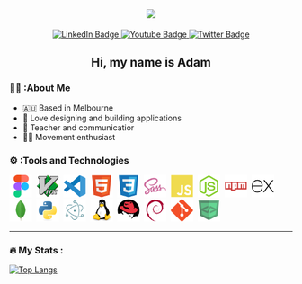 <div align="center">
 
  <img src="https://media.giphy.com/media/gyZL85juekfnY4ycWq/giphy.gif"/>
</div>

<br>

<div id="badges" align="center">
  <a href="https://linkedin.com/in/adam-ralph-333709242">
    <img src="https://img.shields.io/badge/LinkedIn-blue?style=for-the-badge&logo=linkedin&logoColor=white" alt="LinkedIn Badge"/>
  </a>
  <a href="https://www.youtube.com/channel/UCRMH3kvPD8o1Khssr4A8EWg">
    <img src="https://img.shields.io/badge/YouTube-red?style=for-the-badge&logo=youtube&logoColor=white" alt="Youtube Badge"/>
  </a>
  <a href="https://twitter.com/adamjralph">
    <img src="https://img.shields.io/badge/Twitter-blue?style=for-the-badge&logo=twitter&logoColor=white" alt="Twitter Badge"/>
  </a>
</div>
<h2 align="center">Hi, my name is Adam</h2>

### :technologist: :About Me

- :australia: Based in Melbourne
- :hammer: Love designing and building applications
- :open_book: Teacher and communicatior
- :man_cartwheeling: Movement enthusiast

### :gear: :Tools and Technologies

<img src="https://github.com/devicons/devicon/blob/master/icons/figma/figma-original.svg" title="Figma" alt="Figma" width="40" height="40" >&nbsp;
<img src="https://github.com/devicons/devicon/blob/master/icons/vim/vim-original.svg" title="vim" alt="vim" width="40" height="40">&nbsp;
<img src="https://github.com/devicons/devicon/blob/master/icons/vscode/vscode-original.svg" title="vscode" alt="vscode" width="40" height="40">&nbsp;
<img src="https://github.com/devicons/devicon/blob/master/icons/html5/html5-original.svg" title="html5" alt="html5" width="40" height="40">&nbsp;
<img src="https://github.com/devicons/devicon/blob/master/icons/css3/css3-original.svg" title="css" alt="css" width="40" height="40">&nbsp;
<img src="https://github.com/devicons/devicon/blob/master/icons/sass/sass-original.svg" title="sass" alt="sass" width="40" height="40">&nbsp;
<img src="https://github.com/devicons/devicon/blob/master/icons/javascript/javascript-plain.svg" title="javascript" alt="javascript" width="40" height="40">&nbsp;
<img src="https://github.com/devicons/devicon/blob/master/icons/nodejs/nodejs-original.svg" title="nodejs" alt="nodejs" width="40" height="40">&nbsp;
<img src="https://github.com/devicons/devicon/blob/master/icons/npm/npm-original-wordmark.svg" title="npm" alt="npm" width="40" height="40">&nbsp;
<img src="https://github.com/devicons/devicon/blob/master/icons/express/express-original.svg" title="express" alt="express" width="40" height="40">&nbsp;
<img src="https://github.com/devicons/devicon/blob/master/icons/mongodb/mongodb-original.svg" title="mongodb" alt="mongodb" width="40" height="40">&nbsp;
<img src="https://github.com/devicons/devicon/blob/master/icons/python/python-original.svg" title="python" alt="python" width="40" height="40">&nbsp;
<img src="https://github.com/devicons/devicon/blob/master/icons/electron/electron-original.svg" title="electron" alt="electron" width="40" height="40">&nbsp;
<img src="https://github.com/devicons/devicon/blob/master/icons/linux/linux-original.svg" title="linux" alt="linux" width="40" height="40">&nbsp;
<img src="https://github.com/devicons/devicon/blob/master/icons/redhat/redhat-original.svg" title="redhat" alt="redhat" width="40" height="40">&nbsp;
<img src="https://github.com/devicons/devicon/blob/master/icons/debian/debian-original.svg" title="debian" alt="debian" width="40" height="40">&nbsp;
<img src="https://github.com/devicons/devicon/blob/master/icons/git/git-original.svg" title="git" alt="git" width="40" height="40">&nbsp;
<img src="https://github.com/devicons/devicon/blob/master/icons/devicon/devicon-original.svg" title="devicons" alt="devicons" width="40" height="40">&nbsp;

---

### :fire: My Stats :

[![Top Langs](https://github-readme-stats.vercel.app/api/top-langs/?username=adamjralph&layout=compact&theme=vision-friendly-dark)](https://github.com/anuraghazra/github-readme-stats)

